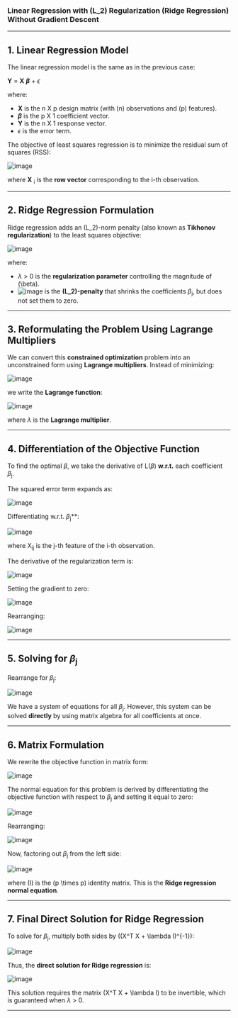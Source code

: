 ### **Linear Regression with \(L_2\) Regularization (Ridge Regression) Without Gradient Descent**

---

## **1. Linear Regression Model**  

The linear regression model is the same as in the previous case:

**Y**  = **X** **$\beta$** + $\epsilon$

where:  
- **X** is the n X p design matrix (with \(n\) observations and \(p\) features).  
- **$\beta$** is the p X 1 coefficient vector.  
- **Y** is the n X 1 response vector.  
- $\epsilon$ is the error term.

The objective of least squares regression is to minimize the residual sum of squares (RSS):

![image](https://github.com/user-attachments/assets/cf9098c1-ef3d-4053-86d3-328671a4014f)


where **X** <sub>i</sub> is the **row vector** corresponding to the i-th observation.

---

## **2. Ridge Regression Formulation**

Ridge regression adds an \(L_2\)-norm penalty (also known as **Tikhonov regularization**) to the least squares objective:

![image](https://github.com/user-attachments/assets/d807c0d0-7355-47b3-b704-4dfe162c4d59)


where:  
- $\lambda$ > 0 is the **regularization parameter** controlling the magnitude of \(\beta\).  
- ![image](https://github.com/user-attachments/assets/140b1802-6d26-481d-83fb-101c301e2a19)
 is the **\(L_2\)-penalty** that shrinks the coefficients $\beta$<sub>j</sub>, but does not set them to zero.

---

## **3. Reformulating the Problem Using Lagrange Multipliers**

We can convert this **constrained optimization** problem into an unconstrained form using **Lagrange multipliers**. Instead of minimizing:

![image](https://github.com/user-attachments/assets/33783dc3-8556-4c89-b2d2-5a63c08e821d)


we write the **Lagrange function**:

![image](https://github.com/user-attachments/assets/b3484c32-45ed-4c12-92fa-80d24560df9d)


where $\lambda$ is the **Lagrange multiplier**.

---

## **4. Differentiation of the Objective Function**

To find the optimal $\beta$, we take the derivative of L($\beta$) **w.r.t.** each coefficient $\beta$<sub>j</sub>.  

The squared error term expands as:

![image](https://github.com/user-attachments/assets/e6efeb1b-b03d-48d5-ae2a-a8eb936e1d54)


Differentiating w.r.t. $\beta$<sub>j</sub>**:

![image](https://github.com/user-attachments/assets/bbbc3a92-075e-44b3-b81c-61a5a522fe58)


where X<sub>ij</sub> is the j-th feature of the i-th observation.

The derivative of the regularization term is:

![image](https://github.com/user-attachments/assets/6100d19f-6855-492d-96a6-d06bd8eb35bd)


Setting the gradient to zero:

![image](https://github.com/user-attachments/assets/f7a83507-b328-42d6-aae3-c81090b234d3)


Rearranging:

![image](https://github.com/user-attachments/assets/6cf6f458-4429-4035-9566-5622fcb8987d)

---

## **5. Solving for $\beta$<sub>j</sub>**  

Rearrange for $\beta$<sub>j</sub>:

![image](https://github.com/user-attachments/assets/304666b5-cfa0-4a47-a55f-08551c226649)


We have a system of equations for all $\beta$<sub>j</sub>. However, this system can be solved **directly** by using matrix algebra for all coefficients at once.

---

## **6. Matrix Formulation**

We rewrite the objective function in matrix form:

![image](https://github.com/user-attachments/assets/4628fde4-5365-4569-a4ff-42cdda81ba4f)


The normal equation for this problem is derived by differentiating the objective function with respect to $\beta$<sub>j</sub> and setting it equal to zero:

![image](https://github.com/user-attachments/assets/5421bf03-80e1-4b6f-aa99-3a69546bb9ce)


Rearranging:

![image](https://github.com/user-attachments/assets/d6935023-9a56-40ad-8ec3-91058cd2eb8b)


Now, factoring out $\beta$<sub>j</sub> from the left side:

![image](https://github.com/user-attachments/assets/4cfb6b79-7a74-4a65-ae49-7dc3a9d5759d)


where \(I\) is the \(p \times p\) identity matrix. This is the **Ridge regression normal equation**.

---

## **7. Final Direct Solution for Ridge Regression**

To solve for $\beta$<sub>j</sub>, multiply both sides by \((X^T X + \lambda I)^{-1}\):

![image](https://github.com/user-attachments/assets/26183ddb-6617-4272-b90a-6582e51ff94a)


Thus, the **direct solution for Ridge regression** is:

![image](https://github.com/user-attachments/assets/fe7f7619-d41f-4f20-bdfc-a3fc8c1e8547)


This solution requires the matrix \(X^T X + \lambda I\) to be invertible, which is guaranteed when $\lambda$ > 0.

---
